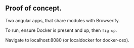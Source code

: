 ## Proof of concept.

Two angular apps, that share modules with Browserify.

To run, ensure Docker is present and up, then `fig up`.

Navigate to localhost:8080 (or localdocker for docker-osx).